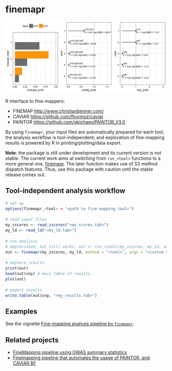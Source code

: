 # finemapr

![](misc/figures/finemap-2causal.png)

R interface to fine-mappers:

- FINEMAP http://www.christianbenner.com/
- CAVIAR https://github.com/fhormoz/caviar
- PAINTOR https://github.com/gkichaev/PAINTOR_V3.0

By using `finemapr`, your input files are automatically prepared for each tool, the analysis workflow is tool-independent; and exploration of fine-mapping results is powered by R in printing/plotting/data export.

**Note**: the package is still under development and its current version is not stable. The current work aims at switching from `run_<tool>` functions to a more general one, [finemapr](https://github.com/variani/finemapr/blob/master/R/finemapr.R). The later function makes use of S3 method dispatch features. Thus, use this package with caution until the stable release comes out.

## Tool-independent analysis workflow

```r
# set up
options(finemapr_<tool> = "<path to fine-mapping tool>")

# read input files
my_zscores <- read_zscores("<my_scores.tab>")
my_ld <- read_ld("<my_ld.tab>")

# run analysis
# depreciated, but still works: out <- run_<tool>(my_zscores, my_ld, args = "<custom arguments>")
out <- finemapr(my_zscores, my_ld, method = "<tool>", args = "<custom arguments>")

# explore results
print(out)
head(out$snp) # main table of results
plot(out)

# export results
write.table(out$snp, "<my_results.tab>")
```
## Examples

See the vignette [Fine-mapping analysis pipeline by `finemapr`](https://variani.github.io/finemapr/vignettes/finemapr.html).

## Related projects

- [FineMapping pipeline using GWAS summary statistics](https://github.com/jinghuazhao/FM-pipeline)
- [Finemapping pipeline that automates the usage of PAINTOR, and CAVIAR BF](https://github.com/theboocock/fine_mapping_pipeline)

